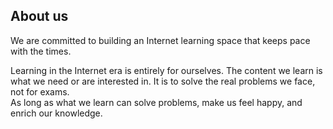 


## About us

We are committed to building an Internet learning space that keeps pace with the times.   

Learning in the Internet era is entirely for ourselves. The content we learn is what we need or are interested in. It is to solve the real problems we face, not for exams.   
As long as what we learn can solve problems, make us feel happy, and enrich our knowledge.   





















